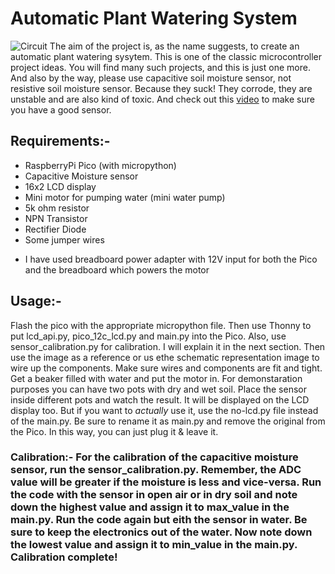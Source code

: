 # Automatic Plant Watering System

![Circuit](https://user-images.githubusercontent.com/90843436/198832746-de757784-c96c-4fa1-ac33-293d97efa5e6.png)
The aim of the project is, as the name suggests, to create an automatic plant watering sysytem. This is one of the classic microcontroller project ideas. You will find many such projects, and this is just one more.
And also by the way, please use capacitive soil moisture sensor, not resistive soil moisture sensor. Because they suck! They corrode, they are unstable and are also kind of toxic. And check out this [video](https://youtu.be/IGP38bz-K48) to make sure you have a good sensor.

## Requirements:-
  - RaspberryPi Pico (with micropython)
  - Capacitive Moisture sensor
  - 16x2 LCD display
  - Mini motor for pumping water (mini water pump)
  - 5k ohm resistor
  - NPN Transistor
  - Rectifier Diode
  - Some jumper wires
  + I have used breadboard power adapter with 12V input for both the Pico and the breadboard which powers the motor

## Usage:-
Flash the pico with the appropriate micropython file. Then use Thonny to put lcd_api.py, pico_12c_lcd.py and main.py into the Pico. Also, use sensor_calibration.py for calibration. I will explain it in the next section. Then use the image as a reference or us ethe schematic representation image to wire up the components. Make sure wires and components are fit and tight.
Get a beaker filled with water and put the motor in. For demonstaration purposes you can have two pots with dry and wet soil. Place the sensor inside different pots and watch the result. It will be displayed on the LCD display too. But if you want to _actually_ use it, use the no-lcd.py file instead of the main.py. Be sure to rename it as main.py and remove the original from the Pico. In this way, you can just plug it & leave it.

### Calibration:- For the calibration of the capacitive moisture sensor, run the sensor_calibration.py. Remember, the ADC value will be greater if the moisture is less and vice-versa. Run the code with the sensor in open air or in dry soil and note down the highest value and assign it to max_value in the main.py. Run the code again but eith the sensor in water. Be sure to keep the electronics out of the water. Now note down the lowest value and assign it to min_value in the main.py. Calibration complete!
